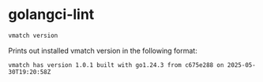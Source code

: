 # golangci-lint

```sh
vmatch version
```

Prints out installed vmatch version in the following format:

```
vmatch has version 1.0.1 built with go1.24.3 from c675e288 on 2025-05-30T19:20:58Z
```
